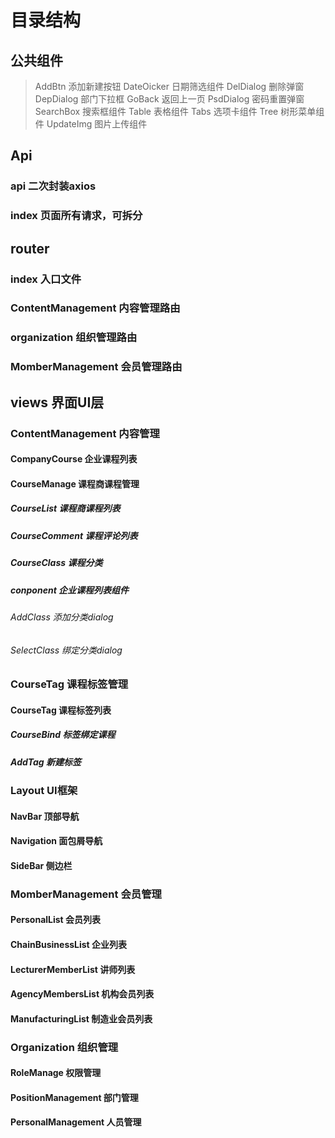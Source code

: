 # 目录结构

## 公共组件

> AddBtn 添加新建按钮
> DateOicker 日期筛选组件
> DelDialog 删除弹窗
> DepDialog 部门下拉框
> GoBack 返回上一页
> PsdDialog 密码重置弹窗
> SearchBox 搜索框组件
> Table 表格组件
> Tabs 选项卡组件
> Tree 树形菜单组件
> UpdateImg 图片上传组件

## Api

### api 二次封装axios
### index 页面所有请求，可拆分

## router

### index 入口文件

### ContentManagement 内容管理路由
### organization 组织管理路由
### MomberManagement 会员管理路由

## views 界面UI层

### ContentManagement 内容管理

#### CompanyCourse 企业课程列表

#### CourseManage 课程商课程管理
##### CourseList  课程商课程列表
##### CourseComment 课程评论列表
##### CourseClass 课程分类

##### conponent 企业课程列表组件

###### AddClass 添加分类dialog
###### SelectClass 绑定分类dialog

### CourseTag 课程标签管理

#### CourseTag 课程标签列表
##### CourseBind 标签绑定课程
##### AddTag 新建标签

### Layout UI框架

#### NavBar 顶部导航
#### Navigation 面包屑导航
#### SideBar 侧边栏

### MomberManagement 会员管理

#### PersonalList 会员列表
#### ChainBusinessList 企业列表
#### LecturerMemberList 讲师列表
#### AgencyMembersList 机构会员列表
#### ManufacturingList 制造业会员列表

### Organization 组织管理

#### RoleManage 权限管理
#### PositionManagement 部门管理
#### PersonalManagement 人员管理
